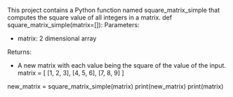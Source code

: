 This project contains a Python function named square_matrix_simple that computes the square value of all integers in a matrix.
def square_matrix_simple(matrix=[]):
Parameters:
- matrix: 2 dimensional array

Returns:
- A new matrix with each value being the square of the value of the input.
matrix = [
    [1, 2, 3],
    [4, 5, 6],
    [7, 8, 9]
]

new_matrix = square_matrix_simple(matrix)
print(new_matrix)
print(matrix)

